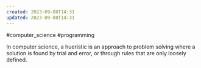 ```yaml
---
created: 2023-09-08T14:31
updated: 2023-09-08T14:31
---
```

#computer_science #programming 

In computer science, a hueristic is an approach to problem solving where a solution is found by trial and error, or through rules that are only loosely defined.